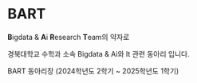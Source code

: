 # BART

**B**igdata &amp; **A**i **R**esearch **T**eam의 약자로

경북대학교 수학과 소속 Bigdata & Ai와 It 관련 동아리 입니다.

BART 동아리장 (2024학년도 2학기 ~ 2025학년도 1학기)
